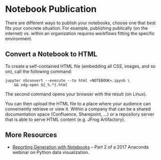 # Notebook Publication

There are different ways to publish your notebooks,
choose one that best fits your concrete situation.
For example, publishing publically (on the internet) vs.
within an organization requires workflows fitting
the specific environment.


## Convert a Notebook to HTML

To create a self-contained HTML file (embedding all CSS, images, and so on), call the following command:

    jupyter nbconvert --execute --to html «NOTEBOOK».ipynb \
        && xdg-open ${_%.*}.html

The second command opens your browser with the result (on Linux).

You can then upload the HTML file to a place where your audience can conveniently retrieve or view it.
Within a company that can be a shared documentation space (Confluence, Sharepoint, …) or
a repository server that is able to serve HTML content (e.g. JFrog Artifactory).


## More Resources

* [Reporting Generation with Notebooks](https://anaconda.org/jbednar/reporting/notebook) – Part 2 of a 2017 Anaconda webinar on Python data visualization.
